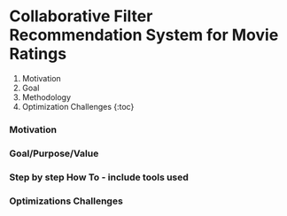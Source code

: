 # Collaborative Filter Recommendation System for Movie Ratings

1. Motivation
2. Goal
3. Methodology
4. Optimization Challenges
{:toc}

### Motivation

### Goal/Purpose/Value

### Step by step How To - include tools used

### Optimizations Challenges

